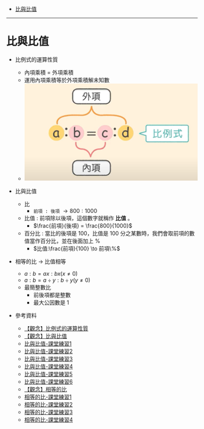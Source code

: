 * [比與比值](#比與比值)

---

# 比與比值

- 比例式的運算性質
	- 內項乘積 = 外項乘積
	- 運用內項乘積等於外項乘積解未知數
  - ![比例式、內項、外項-康軒版](https://github.com/aquariusCCA/mathematics/blob/main/%E5%88%9D%E4%B8%80%E6%95%B8%E5%AD%B8/%E6%AF%94%E8%88%87%E6%AF%94%E4%BE%8B%E5%BC%8F/images/%E6%AF%94%E4%BE%8B%E5%BC%8F%E3%80%81%E5%85%A7%E9%A0%85%E3%80%81%E5%A4%96%E9%A0%85-%E5%BA%B7%E8%BB%92%E7%89%88.png?raw=true "比例式、內項、外項-康軒版")


- 比與比值
	- 比
		- `前項 : 後項` $\to 800 : 1000$
	- 比值 : 前項除以後項，這個數字就稱作 **比值** 。
		- $\frac{前項}{後項} = \frac{800}{1000}$
	- 百分比 : 當比的後項是 100，比值是 100 分之某數時，我們會取前項的數值當作百分比，並在後面加上 %
		- $比值:\frac{前項}{100} \to 前項\%$
		
- 相等的比 $\to$ 比值相等
	- $a : b = ax : bx (x \neq 0)$
	- $a : b = a \div y : b \div y (y \neq 0)$
	- 最簡整數比
		- 前後項都是整數
		- 最大公因數是 1

- 參考資料
  - [【觀念】比例式的運算性質](https://www.youtube.com/watch?v=-7HVxER-rb0 "【觀念】比例式的運算性質")
  - [【觀念】比與比值](https://www.youtube.com/watch?v=NTs5pelwKJc "【觀念】比與比值")
  - [比與比值-課堂練習1](https://www.junyiacademy.org/article/bed9a4649fbb4726a37b73b9599c72a5 "比與比值-課堂練習1")
  - [比與比值-課堂練習2](https://www.junyiacademy.org/article/aeb67d312b8641558cd3938bbd171831 "比與比值-課堂練習2")
  - [比與比值-課堂練習3](https://www.junyiacademy.org/article/9ceca528587f4f13881f9ccda5f927a9 "比與比值-課堂練習3")
  - [比與比值-課堂練習4](https://www.junyiacademy.org/article/4830ea5fc6eb4cedbd14e8a09cf799b3 "比與比值-課堂練習4")
  - [比與比值-課堂練習5](https://www.junyiacademy.org/article/7cf56c014ede4d6bbcf39924c535f988 "比與比值-課堂練習5")
  - [比與比值-課堂練習6](https://www.junyiacademy.org/article/602ea237f6ec492bbe33cb949d6acdf1 "比與比值-課堂練習6")
  - [【觀念】相等的比](https://www.youtube.com/watch?v=CgLdZpnr_h8 "【觀念】相等的比")
  - [相等的比-課堂練習1](https://www.junyiacademy.org/article/2794208dce9c4bbeb9c0b36cfe9a3c79 "相等的比-課堂練習1")
  - [相等的比-課堂練習2](https://www.junyiacademy.org/article/8230c92ca96644a2957dbcc7dc09a29f "相等的比-課堂練習2")
  - [相等的比-課堂練習3](https://www.junyiacademy.org/article/fc81abccd3894446ac28958ce2cd505b "相等的比-課堂練習3")
  - [相等的比-課堂練習4](https://www.junyiacademy.org/article/461d5fd08f73462593631060dd685d45 "相等的比-課堂練習4")